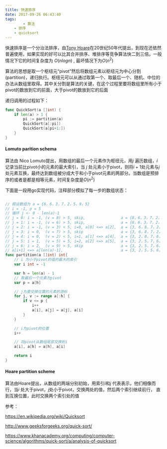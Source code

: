 ```yaml
---
title: 快速排序
date: 2017-09-26 06:43:40
tags:
    	- 算法
	- 排序
	- quicksort
---
```


 快速排序是一个分治法排序，由[Tony Hoare](https://en.wikipedia.org/wiki/Tony_Hoare)在20世纪50年代提出，到现在还依然普遍使用，如果实现的好可以比其合并排序、堆排序等竞争算法快二到三倍。一般情况下它的时间复杂度为 $O(nlogn)$  , 最坏情况下为$O(n^2)$

算法的思想是取一个枢纽元“pivot”然后将数组元素以枢纽元为中心分割(partition)，递归执行。枢纽元可以从通过取第一个、取最后一个、随机、中位的办法从数组里取得。其中关分割是算法的关键，在这个过程里要将数组里所有小于pivot的数放到它的前面，大于pivot的数放到它的后面

递归调用的过程如下：

```go
func QuickSort(a []int) {
	if len(a) > 1 {
		pi := partition(a)
		QuickSort(a[:pi])
		QuickSort(a[pi+1:])
	}
}
```

#### Lomuto parition schema

算法由 Nico Lomuto提出，用数组的最后一个元素作为枢纽元，用$j$ 遍历数组，$i$ 记录当前比pivot小的元素的最大索引，当 $j$ 处元素小于pivot，则将$i+1$处元素与$j$处元素互换，最终达到数组被分成大于和小于pivot元素的两部分。当数组是预排序的或者是都是相等元素，时间复杂度是$O(n^2)$ 

下面是一段用go实现代码，注释部分模拟了每一步的数组状态：

```go

// 假设数组为 a = {8，6，3，7，2，5，9，5}
// i = -1, p = 5
// 循环 j <- 0 - len(a)-1
// j = 0: i = -1, (v = 8) > 5, skip, 				a = {8，6，3，7，2，5，9，5}
// j = 1: i = -1, (v = 6) > 5, skip, 				a = {8，6，3，7，2，5，9，5}
// j = 2: i = -1, (v = 3) < 5, i=0, a[0] <=> a[2], 	a = {3, 6，8，7，2，5，9，5}
// j = 3: i = 0,  (v = 7) > 5, skip				 	a = {3, 6，8，7，2，5，9，5}
// j = 4: i = 0,  (v = 2) < 5, i=1, a[1] <=> a[4],  a = {3, 2，8，7，6，5，9，5}
// j = 5: i = 1,  (v = 5) = 5, i=2, a[2] <=> a[5],  a = {3, 2，5，7，6，8，9，5}
// j = 6: i = 2,  (v = 9) > 5, skip					a = {3, 2，5，7，6，8，9，5}
// a[i+1] <=> a[len(a)-1], 							a = {3, 2，5，5，6，8，9，7}
func partition(a []int) int{
	// i 为小于pivot的值的最大的索引
	var i int = -1

	var h = len(a) - 1
	// 取最后一个元素为pivot
	var p = a[h]

	// j为要交换位置的元素的游标
	for j, v := range a[:h] {
		if v <= p {
			i++
			a[i], a[j] = a[j], a[i]
		}
	}

	// i为pivot的位置
	i++

	// 将pivot从数组尾部交换到i
	a[i], a[h] = a[h], a[i]

	return i
}
```

#### Hoare partition scheme

算法由Hoare提出，从数组的两端分别初始，用索引$i$和$j$ 代表表示，他们相像而行，当$i$ 处大于pivot，$j$处小于pivot，交换两处的值，然后两个索引继续前行， 直到互换位置，此时交换两个索引处的值



参考：

https://en.wikipedia.org/wiki/Quicksort

http://www.geeksforgeeks.org/quick-sort/

https://www.khanacademy.org/computing/computer-science/algorithms/quick-sort/a/analysis-of-quicksort